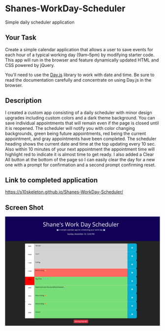 # Shanes-WorkDay-Scheduler
Simple daily scheduler application 

## Your Task

Create a simple calendar application that allows a user to save events for each hour of a typical working day (9am&ndash;5pm) by modifying starter code. This app will run in the browser and feature dynamically updated HTML and CSS powered by jQuery.

You'll need to use the [Day.js](https://day.js.org/en/) library to work with date and time. Be sure to read the documentation carefully and concentrate on using Day.js in the browser.

## Description

I created a custom app consisting of a daily scheduler with minor design upgrades including custom colors and a dark theme background. You can save individual appointments that will remain even if the page is closed until it is reopened. The scheduler will notify you with color changing backgrounds, green being future appointments, red being the current appointment, and gray appointments have been completed. The scheduler heading shows the current date and time at the top updating every 10 sec. Also within 10 minutes of your next appointment the appointment time will highlight red to indicate it is almost time to get ready. I also added a Clear All button at the bottom of the page so I can easily clear the day for a new one
with a prompt for confirmation and a second prompt confirming reset. 

## Link to completed application

https://s10skeleton.github.io/Shanes-WorkDay-Scheduler/

## Screen Shot 

![Screenshot](./assets/Screenshot%202023-11-19%20125026.png)